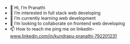 - 👋 Hi, I’m Pranathi
- 👀 I’m interested in full stack web developing
- 🌱 I’m currently learning web development
- 💞️ I’m looking to collaborate on frontend web developing
- 📫 How to reach me ping me on linkedin- www.linkedin.com/in/kundrapu-pranathi-792201231

<!---
gabriel081104/gabriel081104 is a ✨ special ✨ repository because its `README.md` (this file) appears on your GitHub profile.
You can click the Preview link to take a look at your changes.
--->
